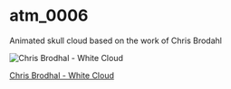 # atm_0006

Animated skull cloud based on the work of Chris Brodahl

![Chris Brodhal - White Cloud](http://a2.res.cloudinary.com/tristanmedia/image/private/c_limit,fl_keep_iptc,h_600,q_100,w_600/v1377279070/vuifnfyzdrfjsg5hvdbv.jpg)

[Chris Brodhal - White Cloud](http://www.marcfoxx.com/artists/2885/works/36950)